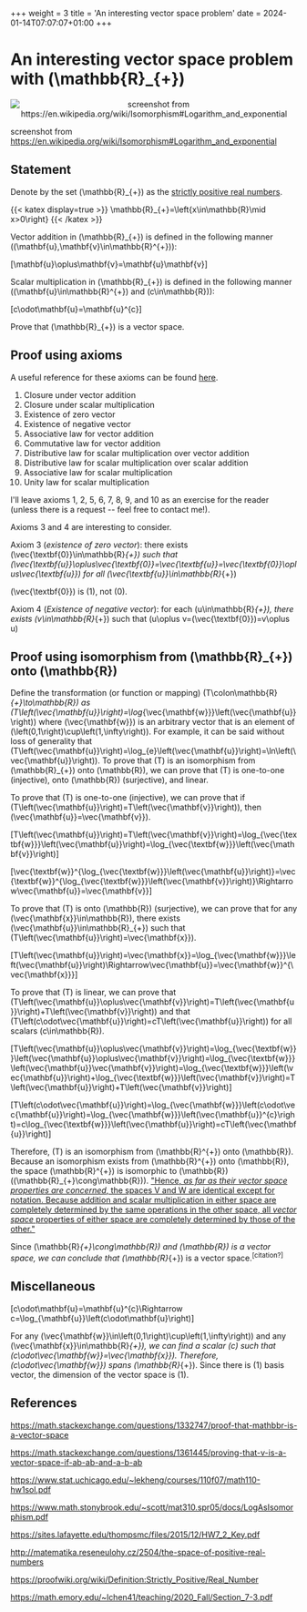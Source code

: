 +++
weight = 3
title = 'An interesting vector space problem'
date = 2024-01-14T07:07:07+01:00
+++

# An interesting vector space problem with \(\mathbb{R}_{+}\)

<p align="center"><img alt="screenshot from https://en.wikipedia.org/wiki/Isomorphism#Logarithm_and_exponential" src="/airspace/img/en.wikipedia.org_wiki_Isomorphism.png" /></p>

screenshot from https://en.wikipedia.org/wiki/Isomorphism#Logarithm_and_exponential

## Statement

Denote by the set \(\mathbb{R}_{+}\) as the [strictly positive real numbers](https://proofwiki.org/wiki/Definition:Strictly_Positive/Real_Number).

{{< katex display=true >}}
\mathbb{R}_{+}=\left\{x\in\mathbb{R}\mid x>0\right\}
{{< /katex >}}

Vector addition in \(\mathbb{R}_{+}\) is defined in the following manner (\(\mathbf{u},\mathbf{v}\in\mathbb{R}^{+}\)):

\[\mathbf{u}\oplus\mathbf{v}=\mathbf{u}\mathbf{v}\]

Scalar multiplication in \(\mathbb{R}_{+}\) is defined in the following manner (\(\mathbf{u}\in\mathbb{R}^{+}\) and \(c\in\mathbb{R}\)):

\[c\odot\mathbf{u}=\mathbf{u}^{c}\]

Prove that \(\mathbb{R}_{+}\) is a vector space.

## Proof using axioms

A useful reference for these axioms can be found [here](https://www.stat.uchicago.edu/~lekheng/courses/110f07/cheatsheet.pdf).

1. Closure under vector addition
2. Closure under scalar multiplication
3. Existence of zero vector
4. Existence of negative vector
5. Associative law for vector addition
6. Commutative law for vector addition
7. Distributive law for scalar multiplication over vector addition
8. Distributive law for scalar multiplication over scalar addition
9. Associative law for scalar multiplication
10. Unity law for scalar multiplication

I'll leave axioms 1, 2, 5, 6, 7, 8, 9, and 10 as an exercise for the reader (unless there is a request -- feel free to contact me!).

Axioms 3 and 4 are interesting to consider.

Axiom 3 (*existence of zero vector*): there exists \(\vec{\textbf{0}}\in\mathbb{R}_{+}\) such that \(\vec{\textbf{u}}\oplus\vec{\textbf{0}}=\vec{\textbf{u}}=\vec{\textbf{0}}\oplus\vec{\textbf{u}}\) for all \(\vec{\textbf{u}}\in\mathbb{R}_{+}\)

\(\vec{\textbf{0}}\) is \(1\), not \(0\).

Axiom 4 (*Existence of negative vector*): for each \(u\in\mathbb{R}_{+}\), there exists \(v\in\mathbb{R}_{+}\) such that \(u\oplus v=\(\vec{\textbf{0}}\)=v\oplus u\)

## Proof using isomorphism from \(\mathbb{R}_{+}\) onto \(\mathbb{R}\)

Define the transformation (or function or mapping) \(T\colon\mathbb{R}_{+}\to\mathbb{R}\) as \(T\left(\vec{\mathbf{u}}\right)=\log_{\vec{\mathbf{w}}}\left(\vec{\mathbf{u}}\right)\) where \(\vec{\mathbf{w}}\) is an arbitrary vector that is an element of \(\left(0,1\right)\cup\left(1,\infty\right)\). For example, it can be said without loss of generality that \(T\left(\vec{\mathbf{u}}\right)=\log_{e}\left(\vec{\mathbf{u}}\right)=\ln\left(\vec{\mathbf{u}}\right)\). To prove that \(T\) is an isomorphism from \(\mathbb{R}_{+}\) onto \(\mathbb{R}\), we can prove that \(T\) is one-to-one (injective), onto \(\mathbb{R}\) (surjective), and linear.

To prove that \(T\) is one-to-one (injective), we can prove that if \(T\left(\vec{\mathbf{u}}\right)=T\left(\vec{\mathbf{v}}\right)\), then \(\vec{\mathbf{u}}=\vec{\mathbf{v}}\).

\[T\left(\vec{\mathbf{u}}\right)=T\left(\vec{\mathbf{v}}\right)=\log_{\vec{\textbf{w}}}\left(\vec{\mathbf{u}}\right)=\log_{\vec{\textbf{w}}}\left(\vec{\mathbf{v}}\right)\]

\[\vec{\textbf{w}}^{\log_{\vec{\textbf{w}}}\left(\vec{\mathbf{u}}\right)}=\vec{\textbf{w}}^{\log_{\vec{\textbf{w}}}\left(\vec{\mathbf{v}}\right)}\Rightarrow\vec{\mathbf{u}}=\vec{\mathbf{v}}\]

To prove that \(T\) is onto \(\mathbb{R}\) (surjective), we can prove that for any \(\vec{\mathbf{x}}\in\mathbb{R}\), there exists \(\vec{\mathbf{u}}\in\mathbb{R}_{+}\) such that \(T\left(\vec{\mathbf{u}}\right)=\vec{\mathbf{x}}\).

\[T\left(\vec{\mathbf{u}}\right)=\vec{\mathbf{x}}=\log_{\vec{\mathbf{w}}}\left(\vec{\mathbf{u}}\right)\Rightarrow\vec{\mathbf{u}}=\vec{\mathbf{w}}^{\vec{\mathbf{x}}}\]

To prove that \(T\) is linear, we can prove that \(T\left(\vec{\mathbf{u}}\oplus\vec{\mathbf{v}}\right)=T\left(\vec{\mathbf{u}}\right)+T\left(\vec{\mathbf{v}}\right)\) and that \(T\left(c\odot\vec{\mathbf{u}}\right)=cT\left(\vec{\mathbf{u}}\right)\) for all scalars \(c\in\mathbb{R}\).

\[T\left(\vec{\mathbf{u}}\oplus\vec{\mathbf{v}}\right)=\log_{\vec{\textbf{w}}}\left(\vec{\mathbf{u}}\oplus\vec{\mathbf{v}}\right)=\log_{\vec{\textbf{w}}}\left(\vec{\mathbf{u}}\vec{\mathbf{v}}\right)=\log_{\vec{\textbf{w}}}\left(\vec{\mathbf{u}}\right)+\log_{\vec{\textbf{w}}}\left(\vec{\mathbf{v}}\right)=T\left(\vec{\mathbf{u}}\right)+T\left(\vec{\mathbf{v}}\right)\]

\[T\left(c\odot\vec{\mathbf{u}}\right)=\log_{\vec{\mathbf{w}}}\left(c\odot\vec{\mathbf{u}}\right)=\log_{\vec{\mathbf{w}}}\left(\vec{\mathbf{u}}^{c}\right)=c\log_{\vec{\textbf{w}}}\left(\vec{\mathbf{u}}\right)=cT\left(\vec{\mathbf{u}}\right)\]

Therefore, \(T\) is an isomorphism from \(\mathbb{R}^{+}\) onto \(\mathbb{R}\). Because an isomorphism exists from \(\mathbb{R}^{+}\) onto \(\mathbb{R}\), the space \(\mathbb{R}^{+}\) is isomorphic to \(\mathbb{R}\) (\(\mathbb{R}_{+}\cong\mathbb{R}\)). ["Hence, *as far as their vector space properties are concerned*, the spaces V and W are identical except for notation. Because addition and scalar multiplication in either space are completely determined by the same operations in the other space, all *vector space* properties of either space are completely determined by those of the other."](https://math.emory.edu/~lchen41/teaching/2020_Fall/Section_7-3.pdf)

Since \(\mathbb{R}_{+}\cong\mathbb{R}\) and \(\mathbb{R}\) is a vector space, we can conclude that \(\mathbb{R}_{+}\) is a vector space.<sup>[citation?]</sup>

## Miscellaneous

\[c\odot\mathbf{u}=\mathbf{u}^{c}\Rightarrow c=\log_{\mathbf{u}}\left(c\odot\mathbf{u}\right)\]

For any \(\vec{\mathbf{w}}\in\left(0,1\right)\cup\left(1,\infty\right)\) and any \(\vec{\mathbf{x}}\in\mathbb{R}_{+}\), we can find a scalar \(c\) such that \(c\odot\vec{\mathbf{w}}=\vec{\mathbf{x}}\). Therefore, \(c\odot\vec{\mathbf{w}}\) spans \(\mathbb{R}_{+}\). Since there is \(1\) basis vector, the dimension of the vector space is \(1\).

## References

https://math.stackexchange.com/questions/1332747/proof-that-mathbbr-is-a-vector-space

https://math.stackexchange.com/questions/1361445/proving-that-v-is-a-vector-space-if-ab-ab-and-a-b-ab

https://www.stat.uchicago.edu/~lekheng/courses/110f07/math110-hw1sol.pdf

https://www.math.stonybrook.edu/~scott/mat310.spr05/docs/LogAsIsomorphism.pdf

https://sites.lafayette.edu/thompsmc/files/2015/12/HW7_2_Key.pdf

http://matematika.reseneulohy.cz/2504/the-space-of-positive-real-numbers

https://proofwiki.org/wiki/Definition:Strictly_Positive/Real_Number

https://math.emory.edu/~lchen41/teaching/2020_Fall/Section_7-3.pdf